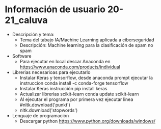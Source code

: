 # Información de usuario 20-21_caluva 
* Descripción y tema:
  * Tema del tabajo IA/Machine Learning aplicada a ciberseguridad
  * Descripción: Machine learning para la clasificación de spam no spam
* Software
  * Para ejecutar en local descar Anaconda en https://www.anaconda.com/products/individual
* Librerias necesarioas para ejecutarlo
  * Instalar Keras y tensorflow, desde anaconda prompt ejecutar la instruccion conda install -c conda-forge tensorflow
  * Instalar Keras instrucción pip install keras
  * Actualizar librerias scikit-learn conda update scikit-learn
  * Al ejecutar el programa por primera vez ejecutar linea #nltk.download('punkt')
  * nltk.download('stopwords')
* Lenguaje de programación
  * Descargar python https://www.python.org/downloads/windows/
